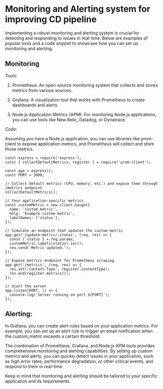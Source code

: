 # Monitoring and Alerting system for improving CD pipeline

Implementing a robust monitoring and alerting system is crucial for detecting and responding to issues in real-time. Below are examples of popular tools and a code snippet to showcase how you can set up monitoring and alerting:


## Monitoring 

_Tools_:

1. Prometheus: An open-source monitoring system that collects and stores metrics from various sources.

2. Grafana: A visualization tool that works with Prometheus to create dashboards and alerts.

3. Node.js Application Metrics (APM): For monitoring Node.js applications, you can use tools like New Relic, Datadog, or Dynatrace.

_Code_:

Assuming you have a Node.js application, you can use libraries like prom-client to expose application metrics, and Prometheus will collect and store those metrics.

```
const express = require('express');
const { collectDefaultMetrics, register } = require('prom-client');

const app = express();
const PORT = 3000;

// Collect default metrics (CPU, memory, etc.) and expose them through /metrics endpoint
collectDefaultMetrics();

// Your application-specific metrics
const customMetric = new client.Gauge({
  name: 'custom_metric',
  help: 'Example custom metric',
  labelNames: ['status'],
});

// Simulate an endpoint that updates the custom metric
app.get('/update-metric/:status', (req, res) => {
  const { status } = req.params;
  customMetric.labels(status).inc();
  res.send('Metric updated.');
});

// Expose metrics endpoint for Prometheus scraping
app.get('/metrics', (req, res) => {
  res.set('Content-Type', register.contentType);
  res.end(register.metrics());
});

// Start the server
app.listen(PORT, () => {
  console.log(`Server running on port ${PORT}`);
});

```


## Alerting:

In Grafana, you can create alert rules based on your application metrics. For example, you can set up an alert rule to trigger an email notification when the custom_metric exceeds a certain threshold.

The combination of Prometheus, Grafana, and Node.js APM tools provides comprehensive monitoring and alerting capabilities. By setting up custom metrics and alerts, you can quickly detect issues in your application, such as high error rates, performance degradation, or other critical events, and respond to them in real-time.

Keep in mind that monitoring and alerting should be tailored to your specific application and its requirements.




   
